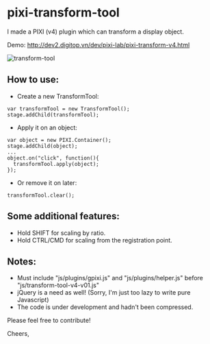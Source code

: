 # pixi-transform-tool
I made a PIXI (v4) plugin which can transform a display object.

Demo: http://dev2.digitop.vn/dev/pixi-lab/pixi-transform-v4.html

![transform-tool](http://dev2.digitop.vn/dev/pixi-lab/assets/transform-tool.jpg)

## How to use:

- Create a new TransformTool:
```
var transformTool = new TransformTool();
stage.addChild(transformTool);
```
- Apply it on an object:
```
var object = new PIXI.Container();
stage.addChild(object);
...
object.on("click", function(){
  transformTool.apply(object);
});
```
- Or remove it on later:
```
transformTool.clear();
```

## Some additional features:
- Hold SHIFT for scaling by ratio.
- Hold CTRL/CMD for scaling from the registration point.

## Notes:
- Must include "js/plugins/gpixi.js" and "js/plugins/helper.js" before "js/transform-tool-v4-v01.js"
- jQuery is a need as well! (Sorry, I'm just too lazy to write pure Javascript)
- The code is under development and hadn't been compressed. 

Please feel free to contribute!

Cheers,
